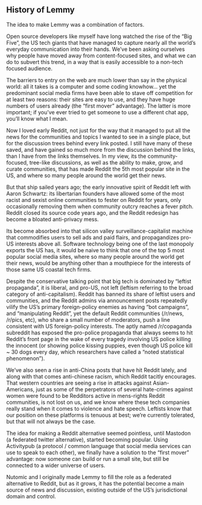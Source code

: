 ## History of Lemmy

The idea to make Lemmy was a combination of factors.

Open source developers like myself have long watched the rise of the “Big Five”, the US tech giants that have managed to capture nearly all the world’s everyday communication into their hands. We’ve been asking ourselves why people have moved away from content-focused sites, and what we can do to subvert this trend, in a way that is easily accessible to a non-tech focused audience.

The barriers to entry on the web are much lower than say in the physical world: all it takes is a computer and some coding knowhow… yet the predominant social media firms have been able to stave off competition for at least two reasons: their sites are easy to use, and they have huge numbers of users already (the “first mover” advantage). The latter is more important; if you’ve ever tried to get someone to use a different chat app, you’ll know what I mean.

Now I loved early Reddit, not just for the way that it managed to put all the news for the communities and topics I wanted to see in a single place, but for the discussion trees behind every link posted. I still have many of these saved, and have gained so much more from the discussion behind the links, than I have from the links themselves. In my view, its the community-focused, tree-like discussions, as well as the ability to make, grow, and curate communities, that has made Reddit the 5th most popular site in the US, and where so many people around the world get their news.

But that ship sailed years ago; the early innovative spirit of Reddit left with Aaron Schwartz: its libertarian founders have allowed some of the most racist and sexist online communities to fester on Reddit for years, only occasionally removing them when community outcry reaches a fever pitch. Reddit closed its source code years ago, and the Reddit redesign has become a bloated anti-privacy mess.

Its become absorbed into that silicon valley surveillance-capitalist machine that commodifies users to sell ads and paid flairs, and propagandizes pro-US interests above all. Software technology being one of the last monopoly exports the US has, it would be naive to think that one of the top 5 most popular social media sites, where so many people around the world get their news, would be anything other than a mouthpiece for the interests of those same US coastal tech firms.

Despite the conservative talking point that big tech is dominated by “leftist propaganda”, it is liberal, and pro-US, not left (leftism referring to the broad category of anti-capitalism). Reddit has banned its share of leftist users and communities, and the Reddit admins via announcement posts repeatedly vilify the US’s primary foreign-policy enemies as having “bot campaigns”, and “manipulating Reddit”, yet the default Reddit communities (/r/news, /r/pics, etc), who share a small number of moderators, push a line consistent with US foreign-policy interests. The aptly named /r/copaganda subreddit has exposed the pro-police propaganda that always seems to hit Reddit’s front page in the wake of every tragedy involving US police killing the innocent (or showing police kissing puppies, even though US police kill ~ 30 dogs every day, which researchers have called a “noted statistical phenomenon”).

We’ve also seen a rise in anti-China posts that have hit Reddit lately, and along with that comes anti-chinese racism, which Reddit tacitly encourages. That western countries are seeing a rise in attacks against Asian-Americans, just as some of the perpetrators of several hate-crimes against women were found to be Redditors active in mens-rights Reddit communities, is not lost on us, and we know where these tech companies really stand when it comes to violence and hate speech. Leftists know that our position on these platforms is tenuous at best; we’re currently tolerated, but that will not always be the case.

The idea for making a Reddit alternative seemed pointless, until Mastodon (a federated twitter alternative), started becoming popular. Using Activitypub (a protocol / common language that social media services can use to speak to each other), we finally have a solution to the “first mover” advantage: now someone can build or run a small site, but still be connected to a wider universe of users.

Nutomic and I originally made Lemmy to fill the role as a federated alternative to Reddit, but as it grows, it has the potential become a main source of news and discussion, existing outside of the US’s jurisdictional domain and control.

